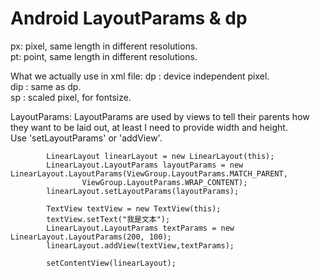 # Android LayoutParams & dp
px: pixel, same length in different resolutions.  
pt: point, same length in different resolutions.  

What we actually use in xml file:
dp  : device independent pixel.  
dip : same as dp.   
sp  : scaled pixel, for fontsize.  

LayoutParams: LayoutParams are used by views to tell their parents how they want to be laid out, at least I need to provide width and height.  
Use 'setLayoutParams' or 'addView'.  

```
        LinearLayout linearLayout = new LinearLayout(this);
        LinearLayout.LayoutParams layoutParams = new LinearLayout.LayoutParams(ViewGroup.LayoutParams.MATCH_PARENT,
                ViewGroup.LayoutParams.WRAP_CONTENT);
        linearLayout.setLayoutParams(layoutParams);

        TextView textView = new TextView(this);
        textView.setText("我是文本");
        LinearLayout.LayoutParams textParams = new LinearLayout.LayoutParams(200, 100);
        linearLayout.addView(textView,textParams);

        setContentView(linearLayout);
```
